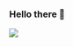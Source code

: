 ### Hello there 👋
![](https://github-readme-stats.vercel.app/api?username=Dtabaja&show_icons=true&theme=radical&line_height=33)
<!-- ![](https://github-readme-stats.vercel.app/api/top-langs/?username=Dtabaja&hide=HLSL,C%23%0A,html&theme=radical) -->
